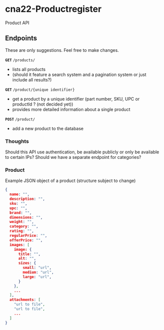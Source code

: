 # cna22-Productregister
Product API


## Endpoints 
These are only suggestions. Feel free to make changes.  

**`GET`**  `/products/`
- lists all products
- (should it feature a search system and a pagination system or just include all results?)

**`GET`** `/product/{unique identifier}`
- get a product by a unique identifier (part number, SKU, UPC or productId ? (not decided yet))
- provides more detailed information about a single product

**`POST`** `/product/`
- add a new product to the database 


### Thoughts 

Should this API use authentication, be available publicly or only be available to certain IPs?
Should we have a separate endpoint for categories? 


### Product 

Example JSON object of a product (structure subject to change)

```JSON
{
  name: "",
  description: "",
  sku: "",
  upc: "",
  brand: "",
  dimensions: "",
  weight: "",
  category: "",
  rating: "",
  regularPrice: "",
  offerPrice: "",
  images: [
    image: {
      title: "",
      alt: "",
      sizes: {
        small: "url",
        medium: "url",
        large: "url",
      }
    },
    ...
  ],
  attachments: [
    "url to file",
    "url to file",
    ...
  ]
}
```